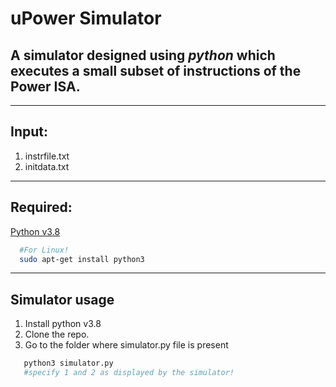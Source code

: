 # uPower Simulator
  A simulator designed using *python* which executes a small subset of instructions of the Power ISA.
  ---
  ---

## Input:

1. instrfile.txt
2. initdata.txt
---
  
## Required:

[Python v3.8](https://www.python.org/downloads/)
```bash
  #For Linux!
  sudo apt-get install python3
```
---
## Simulator usage

1. Install python v3.8
2. Clone the repo.
3. Go to the folder where simulator.py file is present
```bash
   python3 simulator.py
   #specify 1 and 2 as displayed by the simulator!
```
